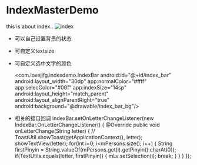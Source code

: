 # IndexMasterDemo
this is about  index..
![index](https://raw.githubusercontent.com/lovejjfg/IndexMasterDemo/master/index.gif)
* 可以自己设置背景的状态
* 可自定义textsize
* 可自定义选中文字的颜色


   <com.lovejjfg.indexdemo.IndexBar
          android:id="@+id/index_bar"
          android:layout_width="30dp"
          app:normalColor="#ffff"
          app:selecColor="#00f"
          app:indexSize="14sp"
          android:layout_height="match_parent"
          android:layout_alignParentRight="true"
          android:background="@drawable/index_bar_bg"/>
          
* 相关的接口回调
  indexBar.setOnLetterChangeListener(new IndexBar.OnLetterChangeListener() {
              @Override
              public void onLetterChange(String letter) {
  //                ToastUtil.showToast(getApplicationContext(), letter);
                  showTextView(letter);
                  for(int i=0; i<mPersons.size(); i++) {
                      String firstPinyin = String.valueOf(mPersons.get(i).getPinyin().charAt(0));
                      if(TextUtils.equals(letter, firstPinyin)) {
                          mLv.setSelection(i);
                          break;
                      }
                  }
              }
          });
